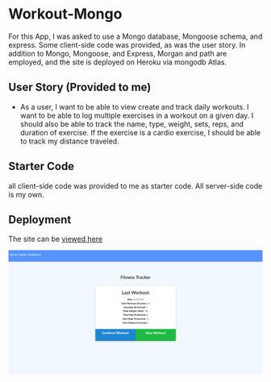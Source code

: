 # Workout-Mongo

For this App, I was asked to use a Mongo database, Mongoose schema, and express. Some client-side code was provided, as was the user story. 
In addition to Mongo, Mongoose, and Express, Morgan and path are employed, and the site is deployed on Heroku via mongodb Atlas.

## User Story (Provided to me)

* As a user, I want to be able to view create and track daily workouts. I want to be able to log multiple exercises in a workout on a given day. I should also be able to track the name, type, weight, sets, reps, and duration of exercise. If the exercise is a cardio exercise, I should be able to track my distance traveled.

## Starter Code
all client-side code was provided to me as starter code. All server-side code is my own. 

## Deployment

The site can be [viewed here](https://tranquil-reaches-02659.herokuapp.com/?id=5f6ea4d35f0b560017ab71dc)

![Screenshot of the app](./assets/Screenshot.png)
